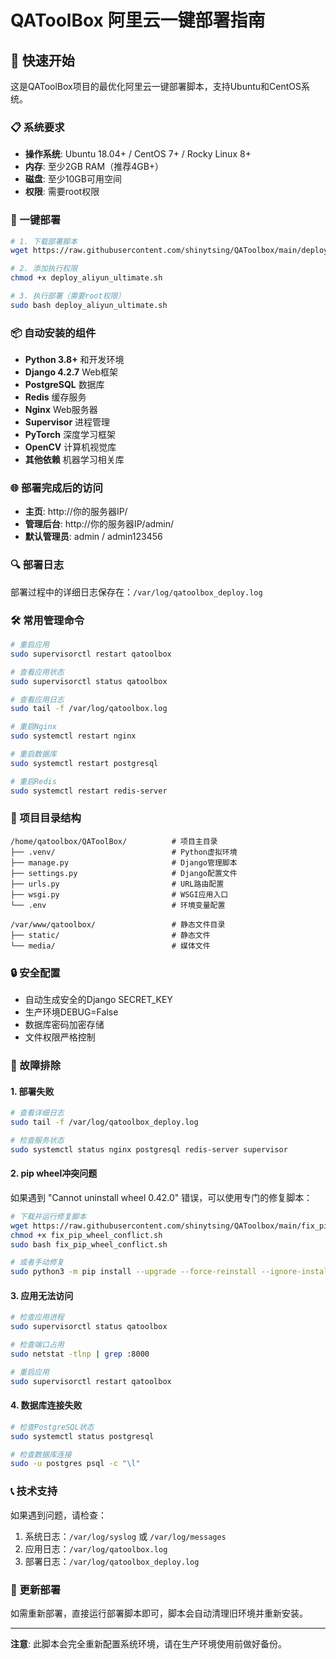 # QAToolBox 阿里云一键部署指南

## 🚀 快速开始

这是QAToolBox项目的最优化阿里云一键部署脚本，支持Ubuntu和CentOS系统。

### 📋 系统要求

- **操作系统**: Ubuntu 18.04+ / CentOS 7+ / Rocky Linux 8+
- **内存**: 至少2GB RAM（推荐4GB+）
- **磁盘**: 至少10GB可用空间
- **权限**: 需要root权限

### 🔧 一键部署

```bash
# 1. 下载部署脚本
wget https://raw.githubusercontent.com/shinytsing/QAToolbox/main/deploy_aliyun_ultimate.sh

# 2. 添加执行权限
chmod +x deploy_aliyun_ultimate.sh

# 3. 执行部署（需要root权限）
sudo bash deploy_aliyun_ultimate.sh
```

### 📦 自动安装的组件

- **Python 3.8+** 和开发环境
- **Django 4.2.7** Web框架
- **PostgreSQL** 数据库
- **Redis** 缓存服务
- **Nginx** Web服务器
- **Supervisor** 进程管理
- **PyTorch** 深度学习框架
- **OpenCV** 计算机视觉库
- **其他依赖** 机器学习相关库

### 🌐 部署完成后的访问

- **主页**: http://你的服务器IP/
- **管理后台**: http://你的服务器IP/admin/
- **默认管理员**: admin / admin123456

### 🔍 部署日志

部署过程中的详细日志保存在：`/var/log/qatoolbox_deploy.log`

### 🛠️ 常用管理命令

```bash
# 重启应用
sudo supervisorctl restart qatoolbox

# 查看应用状态
sudo supervisorctl status qatoolbox

# 查看应用日志
sudo tail -f /var/log/qatoolbox.log

# 重启Nginx
sudo systemctl restart nginx

# 重启数据库
sudo systemctl restart postgresql

# 重启Redis
sudo systemctl restart redis-server
```

### 📁 项目目录结构

```
/home/qatoolbox/QAToolBox/          # 项目主目录
├── .venv/                          # Python虚拟环境
├── manage.py                       # Django管理脚本
├── settings.py                     # Django配置文件
├── urls.py                         # URL路由配置
├── wsgi.py                         # WSGI应用入口
└── .env                            # 环境变量配置

/var/www/qatoolbox/                 # 静态文件目录
├── static/                         # 静态文件
└── media/                          # 媒体文件
```

### 🔒 安全配置

- 自动生成安全的Django SECRET_KEY
- 生产环境DEBUG=False
- 数据库密码加密存储
- 文件权限严格控制

### 🚨 故障排除

#### 1. 部署失败
```bash
# 查看详细日志
sudo tail -f /var/log/qatoolbox_deploy.log

# 检查服务状态
sudo systemctl status nginx postgresql redis-server supervisor
```

#### 2. pip wheel冲突问题
如果遇到 "Cannot uninstall wheel 0.42.0" 错误，可以使用专门的修复脚本：

```bash
# 下载并运行修复脚本
wget https://raw.githubusercontent.com/shinytsing/QAToolbox/main/fix_pip_wheel_conflict.sh
chmod +x fix_pip_wheel_conflict.sh
sudo bash fix_pip_wheel_conflict.sh

# 或者手动修复
sudo python3 -m pip install --upgrade --force-reinstall --ignore-installed pip setuptools wheel
```

#### 3. 应用无法访问
```bash
# 检查应用进程
sudo supervisorctl status qatoolbox

# 检查端口占用
sudo netstat -tlnp | grep :8000

# 重启应用
sudo supervisorctl restart qatoolbox
```

#### 4. 数据库连接失败
```bash
# 检查PostgreSQL状态
sudo systemctl status postgresql

# 检查数据库连接
sudo -u postgres psql -c "\l"
```

### 📞 技术支持

如果遇到问题，请检查：
1. 系统日志：`/var/log/syslog` 或 `/var/log/messages`
2. 应用日志：`/var/log/qatoolbox.log`
3. 部署日志：`/var/log/qatoolbox_deploy.log`

### 🔄 更新部署

如需重新部署，直接运行部署脚本即可，脚本会自动清理旧环境并重新安装。

---

**注意**: 此脚本会完全重新配置系统环境，请在生产环境使用前做好备份。
